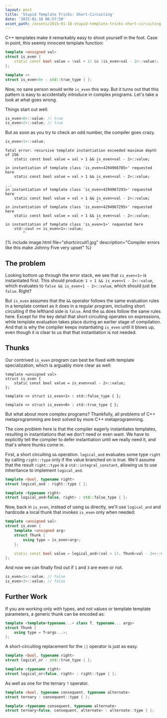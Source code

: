 ```yaml
---
layout: post
title: 'Stupid Template Tricks: Short-Circuiting'
date: '2015-01-18 06:57:50'
asset_path: /assets/2015-01-18-stupid-template-tricks-short-circuiting
---
```

C++ templates make it remarkably easy to shoot yourself in the foot. Case in point, this seemly innocent template function:

```cpp
template <unsigned val>
struct is_even {
    static const bool value = (val > 1) && (is_even<val - 2>::value);
};

template <>
struct is_even<0> : std::true_type { };
```

Now, no sane person would write `is_even` this way. But it turns out that this pattern is easy to accidentally introduce in complex programs. Let's take a look at what goes wrong.

Things start out well:

```cpp
is_even<0>::value; // true
is_even<2>::value; // true
```

But as soon as you try to check an odd number, the compiler goes crazy.

``` cpp
is_even<1>::value;
```

```
fatal error: recursive template instantiation exceeded maximum depth of 256
    static const bool value = val > 1 && is_even<val - 2>::value;
                                         ^
in instantiation of template class 'is_even<4294966785>' requested here
    static const bool value = val > 1 && is_even<val - 2>::value;
                                         ^
...
in instantiation of template class 'is_even<4294967293>' requested here
    static const bool value = val > 1 && is_even<val - 2>::value;
                                         ^
in instantiation of template class 'is_even<4294967295>' requested here
    static const bool value = val > 1 && is_even<val - 2>::value;
                                         ^
in instantiation of template class 'is_even<1>' requested here
    std::cout << is_even<1>::value;
        ^
```

{% include image.html file="shortcircuit1.jpg" description="Compiler errors like this make Johnny Five very upset" %}

## The problem
Looking bottom up through the error stack, we see that `is_even<1>` is instantiated first. This should produce: `1 > 1 && is_even<1 - 2>::value`, which evaluates to `false && is_even<1 - 2>::value`, which should just be `false`. Right?

But `is_even` assumes that the `&&` operator follows the same evaluation rules in a template context as it does in a regular program, including short circuiting if the lefthand side is `false`. And the `&&` does follow the same rules here. Except for the key detail that short circuiting operates on expressions, while template evaluation takes place during an earlier stage of compilation. And that is why the compiler keeps instantiating `is_even` until it blows up, even though it is clear to us that that instantiation is not needed. 

## Thunks
Our contrived `is_even` program can best be fixed with template specialization, which is arguably more clear as well:

```
template <unsigned val>
struct is_even {
    static const bool value = is_even<val - 2>::value;
};

template <> struct is_even<1> : std::false_type { };

template <> struct is_even<0> : std::true_type { };
```

But what about more complex programs? Thankfully, all problems of C++ metaprogramming are best solved by more C++ metaprogramming. 

The core problem here is that the compiler eagerly instantiates templates, resulting in instantiations that we don't need or even want. We have to explicitly tell the compiler to defer instantiation until we really need it, and that's where thunks come in.

First, a short circuiting `&&` operation. `logical_and` evaluates some type `right` by calling `right::type` only if the value branched on is true. We'll assume that the result `right::type` is a `std::integral_constant`, allowing us to use inheritance to implement `logical_and`. 

```cpp
template <bool, typename right>
struct logical_and : right::type { };

template <typename right>
struct logical_and<false, right> : std::false_type { };
```

Now, back in `is_even`, instead of using `&&` directly, we'll use `logical_and` and hardcode a local thunk that invokes `is_even` only when needed:

```cpp
template <unsigned val>
struct is_even {
    template <unsigned arg>
    struct Thunk {
        using type = is_even<arg>;
    };

    static const bool value = logical_and<(val > 1), Thunk<val - 2>>::value;
};
```

And now we can finally find out if `1` and `3` are even or not.

```cpp
is_even<1>::value; // false
is_even<3>::value; // false
```

## Further Work
If you are working only with types, and not values or template template parameters, a generic thunk can be encoded as:

```cpp
template <template<typename...> class T, typename... args>
struct Thunk {
    using type = T<args...>;
};
```

A short-circuiting replacement for the `||` operator is just as easy.

```cpp
template <bool, typename right>
struct logical_or : std::true_type { };

template <typename right>
struct logical_or<false, right> : right::type { };
```

As well as one for the ternary `?` operator.

```cpp
template <bool, typename consequent, typename alternate>
struct ternary : consequent::type { };

template <typename consequent, typename alternate>
struct ternary<false, consequent, alternate> : alternate::type { };
```


